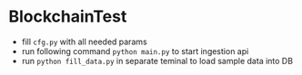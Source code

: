 # BlockchainTest
* fill `cfg.py` with all needed params
* run following command `python main.py` to start ingestion api
* run `python fill_data.py` in separate teminal to load sample data into DB
